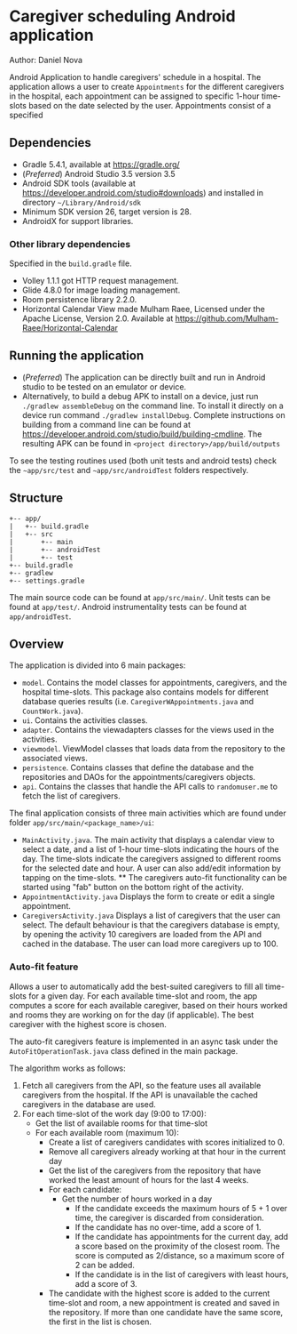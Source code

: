 
# Caregiver scheduling Android application 
Author: Daniel Nova

Android Application to handle caregivers' schedule in a hospital.
The application allows a user to create `Appointments` for the different caregivers in the hospital, 
each appointment can be assigned to specific 1-hour time-slots based on the date selected by the user.
Appointments consist of a specified

## Dependencies 
* Gradle 5.4.1, available at <https://gradle.org/>
* (_Preferred_) Android Studio 3.5 version 3.5
* Android SDK tools (available at <https://developer.android.com/studio#downloads>) and installed in directory `~/Library/Android/sdk`
* Minimum SDK version 26, target version is 28.
* AndroidX for support libraries.

### Other library dependencies
Specified in the `build.gradle` file.
* Volley 1.1.1 got HTTP request management.
* Glide 4.8.0 for image loading management.
* Room persistence library 2.2.0.
* Horizontal Calendar View made Mulham Raee, Licensed under the Apache License, Version 2.0. Available at <https://github.com/Mulham-Raee/Horizontal-Calendar>

## Running the application
* (_Preferred_) The application can be directly built and run in Android studio to be tested on an emulator or device.
* Alternatively, to build a debug APK to install on a device, just run `./gradlew assembleDebug`  on the command line. To install it directly on a device run command `./gradlew installDebug`. Complete instructions on building from a command line can be found at <https://developer.android.com/studio/build/building-cmdline>. The resulting APK can be found in `<project directory>/app/build/outputs`

To see the testing routines used (both unit tests and android tests) check the `~app/src/test` and `~app/src/androidTest` folders respectively.

## Structure
```
+-- app/
|   +-- build.gradle
|   +-- src
|       +-- main
|       +-- androidTest
|       +-- test
+-- build.gradle
+-- gradlew
+-- settings.gradle
```
The main source code can be found at `app/src/main/`.
Unit tests can be found at `app/test/`.
Android instrumentality tests can be found at `app/androidTest`.

## Overview
The application is divided into 6 main packages:
* `model`. Contains the model classes for appointments, caregivers, and the hospital time-slots. This package also contains models for different database queries results (i.e. `CaregiverWAppointments.java` and `CountWork.java`).
* `ui`. Contains the activities classes.
* `adapter`. Contains the viewadapters classes for the views used in the activities.
* `viewmodel`. ViewModel classes that loads data from the repository to the associated views.
* `persistence`. Contains classes that define the database and the repositories and DAOs for the appointments/caregivers objects.
* `api`. Contains the classes that handle the API calls to `randomuser.me` to fetch the list of caregivers.


The final application consists of three main activities which are found under folder `app/src/main/<package_name>/ui`:
* `MainActivity.java`. The main activity that displays a calendar view to select a date, and a list of 1-hour time-slots indicating the hours of the day. The time-slots indicate the caregivers assigned to different rooms for the selected date and hour. A user can also add/edit information by tapping on the time-slots.
  ** The caregivers auto-fit functionality can be started using "fab" button on the bottom right of the activity.
* `AppointmentActivity.java` Displays the form to create or edit a single appointment.
* `CaregiversActivity.java` Displays a list of caregivers that the user can select. The default behaviour is that the caregivers database is empty, by opening the activity 10 caregivers are loaded from the API and cached in the database. The user can load more caregivers up to 100.

### Auto-fit feature
Allows a user to automatically add the best-suited caregivers to fill all time-slots for a given day.
For each available time-slot and room, the app computes a score for each available caregiver, based on their hours worked and rooms they are working on for the day (if applicable). The best caregiver with the highest score is chosen.

The auto-fit caregivers feature is implemented in an async task under the `AutoFitOperationTask.java` class defined in the main package.


The algorithm works as follows:
1. Fetch all caregivers from the API, so the feature uses all available caregivers from the hospital. If the API is unavailable the cached caregivers in the database are used.
2. For each time-slot of the work day (9:00 to 17:00):
    * Get the list of available rooms for that time-slot
    * For each available room (maximum 10):
        * Create a list of caregivers candidates with scores initialized to 0.
        * Remove all caregivers already working at that hour in the current day
        * Get the list of the caregivers from the repository that have worked the least amount of hours for the last 4 weeks.
        * For each candidate:
            * Get the number of hours worked in a day
               * If the candidate exceeds the maximum hours of 5 + 1 over time, the caregiver is discarded from consideration.
               * If the candidate has no over-time, add a score of 1.
               * If the candidate has appointments for the current day, add a score based on the proximity of the closest room. The score is computed as 2/distance, so a maximum score of 2 can be added.
               * If the candidate is in the list of caregivers with least hours, add a score of 3.
        * The candidate with the highest score is added to the current time-slot and room, a new appointment is created and saved in the repository. If more than one candidate have the same score, the first in the list is chosen.

